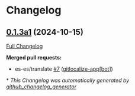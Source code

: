 # Changelog

## [0.1.3a1](https://github.com/OpenVoiceOS/ovos-common-query-pipeline-plugin/tree/0.1.3a1) (2024-10-15)

[Full Changelog](https://github.com/OpenVoiceOS/ovos-common-query-pipeline-plugin/compare/0.1.2...0.1.3a1)

**Merged pull requests:**

- es-es/translate [\#7](https://github.com/OpenVoiceOS/ovos-common-query-pipeline-plugin/pull/7) ([gitlocalize-app[bot]](https://github.com/apps/gitlocalize-app))



\* *This Changelog was automatically generated by [github_changelog_generator](https://github.com/github-changelog-generator/github-changelog-generator)*
